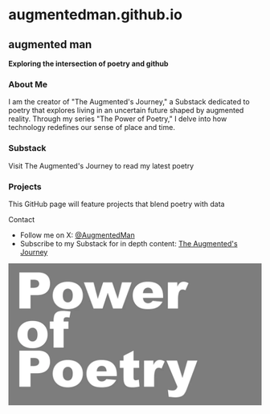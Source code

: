 # augmentedman.github.io

## augmented man

**Exploring the intersection of poetry and github**

### About Me

I am the creator of "The Augmented's Journey," a Substack dedicated to poetry that explores living in an uncertain future shaped by augmented reality. Through my series "The Power of Poetry," I delve into how technology redefines our sense of place and time. 

### Substack

Visit The Augmented's Journey to read my latest poetry

### Projects

This GitHub page will feature projects that blend poetry with data

Contact

- Follow me on X: [@AugmentedMan](https://x.com/AugmentedMan)
- Subscribe to my Substack for in depth content: [The Augmented's Journey](https://augmentedman.substack.com/)

![The Power of Poetry](images/the_power_of_poetry.webp)
